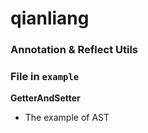# qianliang

### Annotation & Reflect Utils

### File in `example`
**GetterAndSetter**
* The example of AST
